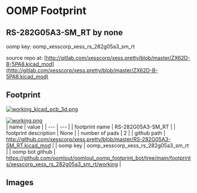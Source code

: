 # OOMP Footprint  
## RS-282G05A3-SM_RT  by none  
  
oomp key: oomp_xesscorp_xess_rs_282g05a3_sm_rt  
  
source repo at: [http://gitlab.com/xesscorp/xess.pretty/blob/master/ZX62D-B-5PA8.kicad_mod](http://gitlab.com/xesscorp/xess.pretty/blob/master/ZX62D-B-5PA8.kicad_mod)  
## Footprint  
  
[![working_kicad_pcb_3d.png](working_kicad_pcb_3d_600.png)](working_kicad_pcb_3d.png)  
  
[![working.png](working_600.png)](working.png)  
| name | value | 
| --- | --- | 
| footprint name | RS-282G05A3-SM_RT | 
| footprint description | None | 
| number of pads | 2 | 
| github path | http://github.com/xesscorp/xess.pretty/blob/master/RS-282G05A3-SM_RT.kicad_mod | 
| oomp key | oomp_xesscorp_xess_rs_282g05a3_sm_rt | 
| oomp bot github | https://github.com/oomlout/oomlout_oomp_footprint_bot/tree/main/footprints/xesscorp_xess_rs_282g05a3_sm_rt/working | 
## Images  
